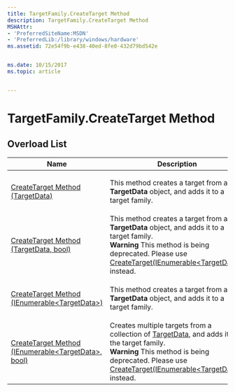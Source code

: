 ```yaml
---
title: TargetFamily.CreateTarget Method
description: TargetFamily.CreateTarget Method
MSHAttr:
- 'PreferredSiteName:MSDN'
- 'PreferredLib:/library/windows/hardware'
ms.assetid: 72e54f9b-e438-40ed-8fe0-432d79bd542e


ms.date: 10/15/2017
ms.topic: article


---
```


# TargetFamily.CreateTarget Method


## <span id="Overload_List"></span><span id="overload_list"></span><span id="OVERLOAD_LIST"></span>Overload List


<table>
<colgroup>
<col width="50%" />
<col width="50%" />
</colgroup>
<thead>
<tr class="header">
<th>Name</th>
<th>Description</th>
</tr>
</thead>
<tbody>
<tr class="odd">
<td><p><a href="targetfamilycreatetarget-method--targetdata-.md" data-raw-source="[CreateTarget Method (TargetData)](targetfamilycreatetarget-method--targetdata-.md)">CreateTarget Method (TargetData)</a></p></td>
<td><p>This method creates a target from a <strong>TargetData</strong> object, and adds it to a target family.</p></td>
</tr>
<tr class="even">
<td><p><a href="targetfamily-createtarget-method--targetdata--bool-.md" data-raw-source="[CreateTarget Method (TargetData, bool)](targetfamily-createtarget-method--targetdata--bool-.md)">CreateTarget Method (TargetData, bool)</a></p></td>
<td>This method creates a target from a <strong>TargetData</strong> object, and adds it to a target family.
<div class="alert">
<strong>Warning</strong>  This method is being deprecated. Please use <a href="targetfamilycreatetarget-method--ienumerable-.md" data-raw-source="[CreateTarget(IEnumerable&amp;lt;TargetData&amp;gt;)](targetfamilycreatetarget-method--ienumerable-.md)">CreateTarget(IEnumerable&lt;TargetData&gt;)</a> instead.
</div>
<div>
 
</div></td>
</tr>
<tr class="odd">
<td><p><a href="targetfamilycreatetarget-method--ienumerable-.md" data-raw-source="[CreateTarget Method (IEnumerable&amp;lt;TargetData&amp;gt;)](targetfamilycreatetarget-method--ienumerable-.md)">CreateTarget Method (IEnumerable&lt;TargetData&gt;)</a></p></td>
<td><p>This method creates a target from a <strong>TargetData</strong> object, and adds it to a target family.</p></td>
</tr>
<tr class="even">
<td><p><a href="targetfamily-createtarget-method--ienumerable-targetdata---bool-.md" data-raw-source="[CreateTarget Method (IEnumerable&amp;lt;TargetData&amp;gt;, bool)](targetfamily-createtarget-method--ienumerable-targetdata---bool-.md)">CreateTarget Method (IEnumerable&lt;TargetData&gt;, bool)</a></p></td>
<td>Creates multiple targets from a collection of <a href="targetdata-class.md" data-raw-source="[TargetData](targetdata-class.md)">TargetData</a>, and adds it to the target family.
<div class="alert">
<strong>Warning</strong>  This method is being deprecated. Please use <a href="targetfamilycreatetarget-method--ienumerable-.md" data-raw-source="[CreateTarget(IEnumerable&amp;lt;TargetData&amp;gt;)](targetfamilycreatetarget-method--ienumerable-.md)">CreateTarget(IEnumerable&lt;TargetData&gt;)</a> instead.
</div>
<div>
 
</div></td>
</tr>
</tbody>
</table>

 

 

 






